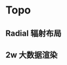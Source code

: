 # Topo

## Radial 辐射布局

<code src="./examples/RadialLayoutExample.tsx"></code>

## 2w 大数据渲染

<code src="./examples/BigDataExample.tsx"></code>
